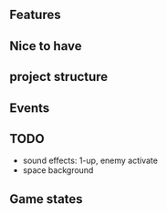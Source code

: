 ## Features

## Nice to have

## project structure

## Events

## TODO

* sound effects: 1-up, enemy activate
* space background

## Game states
